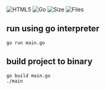 ![HTML5](https://img.shields.io/badge/html5-%23E34F26.svg?style=flat&logo=html5&logoColor=white)
![Go](https://img.shields.io/badge/go-%2300ADD8.svg?style=flat&logo=go&logoColor=white)
![Size](https://img.shields.io/github/languages/code-size/s3gf4u17/gis-portal)
![Files](https://img.shields.io/github/directory-file-count/s3gf4u17/gis-portal)

## run using go interpreter

    go run main.go

## build project to binary

    go build main.go
    ./main